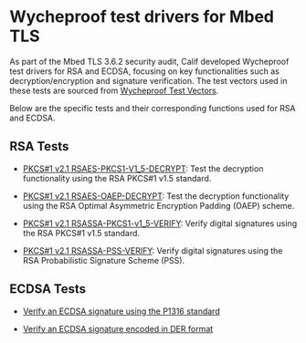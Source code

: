 # Wycheproof test drivers for Mbed TLS

As part of the Mbed TLS 3.6.2 security audit, Calif developed Wycheproof test drivers for RSA and ECDSA, focusing on key functionalities such as decryption/encryption and signature verification. The test vectors used in these tests are sourced from [Wycheproof Test Vectors](https://github.com/C2SP/wycheproof/tree/master/testvectors).

Below are the specific tests and their corresponding functions used for RSA and ECDSA.

## RSA Tests

* [PKCS#1 v2.1 RSAES-PKCS1-V1_5-DECRYPT](rsaes-pkcs1-v1_5-decrypt-test.c): Test the decryption functionality using the RSA PKCS#1 v1.5 standard.

* [PKCS#1 v2.1 RSAES-OAEP-DECRYPT](rsaes-oaep-decrypt-test.c): Test the decryption functionality using the RSA Optimal Asymmetric Encryption Padding (OAEP) scheme.

* [PKCS#1 v2.1 RSASSA-PKCS1-v1_5-VERIFY](rsassa-pkcs1-v1_5-verify-test.c): Verify digital signatures using the RSA PKCS#1 v1.5 standard.

* [PKCS#1 v2.1 RSASSA-PSS-VERIFY](rsassa-pss-verify-test.c): Verify digital signatures using the RSA Probabilistic Signature Scheme (PSS).

## ECDSA Tests

* [Verify an ECDSA signature using the P1316 standard](ecdsa-verify-p1316-test.c)

* [Verify an ECDSA signature encoded in DER format](ecdsa-verify-der-test.c)
